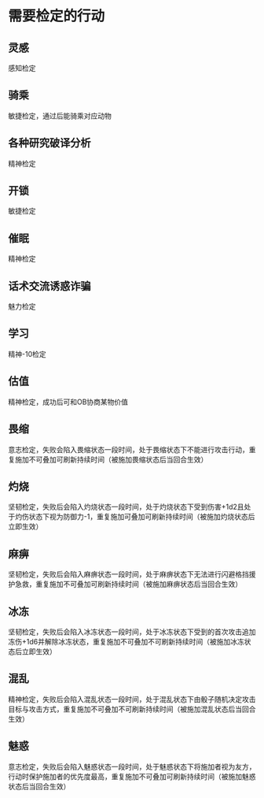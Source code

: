 # 需要检定的行动

## 灵感
感知检定

## 骑乘
敏捷检定，通过后能骑乘对应动物

## 各种研究破译分析
精神检定

## 开锁
敏捷检定

## 催眠
精神检定

## 话术交流诱惑诈骗
魅力检定

## 学习
精神-10检定

## 估值
精神检定，成功后可和OB协商某物价值

## 畏缩
意志检定，失败会陷入畏缩状态一段时间，处于畏缩状态下不能进行攻击行动，重复施加不可叠加可刷新持续时间（被施加畏缩状态后当回合生效）

## 灼烧
坚韧检定，失败后会陷入灼烧状态一段时间，处于灼烧状态下受到伤害+1d2且处于灼伤状态下视为防御力-1，重复施加可叠加可刷新持续时间（被施加灼烧状态后立即生效）

## 麻痹
坚韧检定，失败后会陷入麻痹状态一段时间，处于麻痹状态下无法进行闪避格挡援护急救，重复施加不可叠加可刷新持续时间（被施加麻痹状态后当回合生效）

## 冰冻
坚韧检定，失败后会陷入冰冻状态一段时间，处于冰冻状态下受到的首次攻击追加冻伤+1d6并解除冰冻状态，重复施加不可叠加不可刷新持续时间（被施加冰冻状态后立即生效）

## 混乱
精神检定，失败后会陷入混乱状态一段时间，处于混乱状态下由骰子随机决定攻击目标与攻击方式，重复施加不可叠加不可刷新持续时间（被施加混乱状态后当回合生效）

## 魅惑
意志检定，失败后会陷入魅惑状态一段时间，处于魅惑状态下将施加者视为友方，行动时保护施加者的优先度最高，重复施加不可叠加可刷新持续时间（被施加魅惑状态后当回合生效）

